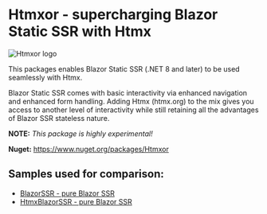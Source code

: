 # Htmxor - supercharging Blazor Static SSR with Htmx
![Htmxor logo](https://raw.githubusercontent.com/egil/Htmxor/main/docs/htmxor.svg)

This packages enables Blazor Static SSR (.NET 8 and later) to be used seamlessly with Htmx. 

Blazor Static SSR 
comes with basic interactivity via enhanced navigation and enhanced form handling.
Adding Htmx (htmx.org) to the mix gives you access to another level of interactivity while still
retaining all the advantages of Blazor SSR stateless nature.

**NOTE:** _This package is highly experimental!_

**Nuget:** https://www.nuget.org/packages/Htmxor

## Samples used for comparison:

- [BlazorSSR - pure Blazor SSR](https://github.com/egil/Htmxor/tree/main/samples/BlazorSSR)
- [HtmxBlazorSSR - pure Blazor SSR](https://github.com/egil/Htmxor/tree/main/samples/HtmxBlazorSSR)

